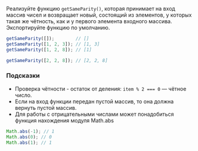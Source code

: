 Реализуйте функцию `getSameParity()`, которая принимает на вход 
массив чисел и возвращает новый, состоящий из элементов, у которых 
такая же чётность, как и у первого элемента входного массива. 
Экспортируйте функцию по умолчанию.

```js
getSameParity([]);        // []
getSameParity([1, 2, 3]); // [1, 3]
getSameParity([1, 2, 8]); // [1]

getSameParity([2, 2, 8]); // [2, 2, 8]
```

### Подсказки

* Проверка чётности - остаток от деления: `item % 2 === 0` — чётное число. 
* Если на вход функции передан пустой массив, то она должна вернуть пустой массив.
* Для работы с отрицательными числами может понадобиться функция нахождения модуля Math.abs

```js
Math.abs(-1); // 1
Math.abs(0); // 0
Math.abs(1); // 1
```

